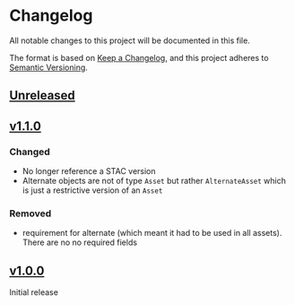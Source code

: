 # Changelog
All notable changes to this project will be documented in this file.

The format is based on [Keep a Changelog](https://keepachangelog.com/en/1.0.0/),
and this project adheres to [Semantic Versioning](https://semver.org/spec/v2.0.0.html).

## [Unreleased]

## [v1.1.0]

### Changed
- No longer reference a STAC version
- Alternate objects are not of type `Asset` but rather `AlternateAsset` which is just a restrictive version of an `Asset`

### Removed
- requirement for alternate (which meant it had to be used in all assets). There are no no required fields

## [v1.0.0]

Initial release

[Unreleased]: <https://github.com/stac-extensions/alternate-assets/compare/v1.1.0...HEAD>
[v1.1.0]: <https://github.com/stac-extensions/alternate-assets/compare/v1.0.0...v1.1.0>
[v1.0.0]: <https://github.com/stac-extensions/alternate-assets/tree/v1.0.0>
